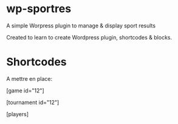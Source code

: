 # wp-sportres
A simple Worpress plugin to manage &amp; display sport results

Created to learn to create Wordpress plugin, shortcodes & blocks.

# Shortcodes

A mettre en place:

[game id="12"]

[tournament id="12"]

[players]
